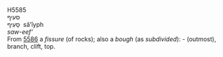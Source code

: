 <body>
  <p>H5585<br>  סעיף  <br> סָעִיף  ‎  sâ‛ı̂yph  <br><i>saw-eef‘ </i><br>From <a href="h5586.htm">5586</a>  a <i>fissure</i> (of rocks); also a <i>bough</i> (as <i>subdivided</i>): - (outmost), branch, clift, top.<br></p>
 </body>